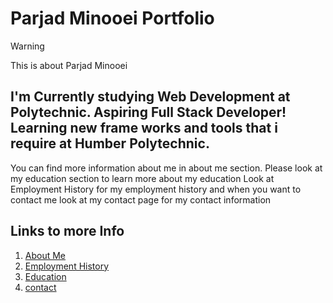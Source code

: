 # Parjad Minooei Portfolio


>[!WARNING]  
>This is about Parjad Minooei

I'm Currently studying Web Development at Polytechnic. Aspiring Full Stack Developer!
Learning new frame works and tools that i require at Humber Polytechnic.
---
You can find more information about me in about me section.
Please look at my education section to learn more about my education
Look at Employment History for my employment history
and when you want to contact me look at my contact page for my contact information

## Links to more Info 
1. [About Me](index)
2. [Employment History](employment)
3. [Education](education)
4. [contact](contact)

